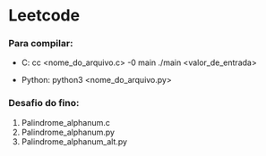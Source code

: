 # Leetcode

### Para compilar: 
- C: cc <nome_do_arquivo.c> -0 main
    ./main <valor_de_entrada>

- Python: python3 <nome_do_arquivo.py> 

### Desafio do fino: 
1. Palindrome_alphanum.c
2. Palindrome_alphanum.py
3. Palindrome_alphanum_alt.py
